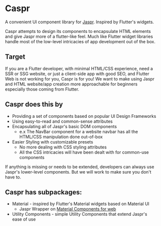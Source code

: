# Caspr
A convenient UI component library for [Jaspr](https://github.com/schultek/jaspr/tree/main). Inspired by Flutter's widgets.

Caspr attempts to design its components to encapsulate HTML elements and give Jaspr more of a flutter-like feel. Much like Flutter widget libraries handle most of the low-level intricacies of app development out of the box.

## Target 
If you are a Flutter developer, with minimal HTML/CSS experience, need a SSR or SSG website, or just a client-side app with good SEO, and Flutter Web is not working for you, Caspr is for you! We want to make using Jaspr and HTML website/app creation more approachable for beginners especially those coming from Flutter. 

## Caspr does this by
- Providing a set of components based on popular UI Design Frameworks
- Using easy-to-read and common-sense attributes
- Encapsulating all of Jaspr's basic DOM components
  - e.x The NavBar component for a website navbar has all the HTML/CSS manipulation done out-of-box
- Easier Styling with customizable presets
  - No more dealing with CSS styling attributes
  - All the CSS intricacies will have been dealt with for common-use components

If anything is missing or needs to be extended, developers can always use Jaspr's lower-level components. But we will work to make sure you don't have to.


## Caspr has subpackages:
 - Material - inspired by Flutter's Material widgets based on Material UI
   - Jaspr Wrapper on [Material Components for web](https://github.com/material-components/material-components-web)
 - Utility Components - simple Utility Components that extend Jaspr's ease of use
